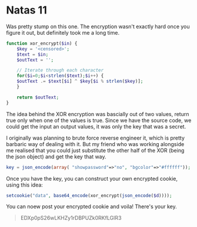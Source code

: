 # Natas 11

Was pretty stump on this one. The encryption wasn't exactly hard once you figure it out, but definitely took me a long time. 

```php
function xor_encrypt($in) {
    $key = '<censored>';
    $text = $in;
    $outText = '';

    // Iterate through each character
    for($i=0;$i<strlen($text);$i++) {
    $outText .= $text[$i] ^ $key[$i % strlen($key)];
    }

    return $outText;
}
```

The idea behind the XOR encryption was bascially out of two values, return true only when one of the values is true. Since we have the source code, we could get the input an output values, it was only the key that was a secret. 

I originally was planning to brute force reverse engineer it, which is pretty barbaric way of dealing with it. But my friend who was working alongside me realised that you could just substitute the other half of the XOR (being the json object) and get the key that way. 

```php
key = json_encode(array( "showpassword"=>"no", "bgcolor"=>"#ffffff"));
```

Once you have the key, you can construct your own encrypted cookie, using this idea:

```php
setcookie("data", base64_encode(xor_encrypt(json_encode($d))));
```

You can noew post your encrypted cookie and voila! There's your key.

> EDXp0pS26wLKHZy1rDBPUZk0RKfLGIR3
